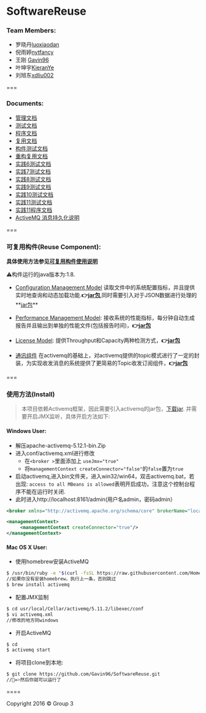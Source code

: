 # SoftwareReuse

### Team Members:

- 罗晓丹[luoxiaodan](https://github.com/luoxiaodan)
- 倪雨婷[nytfancy](https://github.com/nytfancy)
- 王刚 [Gavin96](https://github.com/Gavin96)
- 叶坤宇[KieranYe](https://github.com/KieranYe)
- 刘旭东[xdliu002](https://github.com/xdliu002)

===

### Documents:

- [管理文档](https://github.com/Gavin96/SoftwareReuse/blob/master/Document/%E7%AE%A1%E7%90%86%E6%96%87%E6%A1%A3.pdf)
- [测试文档](https://github.com/Gavin96/SoftwareReuse/blob/master/Document/%E6%B5%8B%E8%AF%95%E6%96%87%E6%A1%A3.pdf)
- [程序文档](https://github.com/Gavin96/SoftwareReuse/blob/master/Document/%E7%A8%8B%E5%BA%8F%E6%96%87%E6%A1%A3.pdf)
- [复用文档](https://github.com/Gavin96/SoftwareReuse/blob/master/Document%2F%E5%A4%8D%E7%94%A8%E6%96%87%E6%A1%A3.pdf)
- [构件测试文档](https://github.com/Gavin96/SoftwareReuse/blob/master/Document%2F%E6%9E%84%E4%BB%B6%E6%B5%8B%E8%AF%95%E6%96%87%E6%A1%A3.pdf)
- [重构复用文档](https://github.com/Gavin96/SoftwareReuse/tree/master/Document/%E9%87%8D%E6%9E%84%E7%A8%8B%E5%BA%8F%E6%96%87%E6%A1%A3)
- [实践6测试文档](https://github.com/Gavin96/SoftwareReuse/blob/master/Document%2F%E5%AE%9E%E8%B7%B56%E6%B5%8B%E8%AF%95%E6%96%87%E6%A1%A3.pdf)
- [实践7测试文档](https://github.com/Gavin96/SoftwareReuse/blob/master/Document%2F%E5%AE%9E%E8%B7%B57%E6%B5%8B%E8%AF%95%E6%96%87%E6%A1%A3.pdf)
- [实践8测试文档](https://github.com/Gavin96/SoftwareReuse/blob/master/Document%2F%E5%AE%9E%E8%B7%B58%E6%B5%8B%E8%AF%95%E6%96%87%E6%A1%A3.pdf)
- [实践9测试文档](https://github.com/Gavin96/SoftwareReuse/blob/master/Document%2F%E5%AE%9E%E8%B7%B59%E6%B5%8B%E8%AF%95%E6%96%87%E6%A1%A3.pdf)
- [实践10测试文档](https://github.com/Gavin96/SoftwareReuse/blob/master/Document/%E5%AE%9E%E8%B7%B510%E6%B5%8B%E8%AF%95%E6%96%87%E6%A1%A3.pdf)
- [实践11测试文档](https://github.com/Gavin96/SoftwareReuse/blob/master/Document/%E5%AE%9E%E8%B7%B511%E6%B5%8B%E8%AF%95%E6%96%87%E6%A1%A3.pdf)
- [实践11程序文档](https://github.com/Gavin96/SoftwareReuse/blob/master/Document/%E7%A8%8B%E5%BA%8F%E6%96%87%E6%A1%A3.pdf)
- [ActiveMQ 消息持久化说明](https://github.com/Gavin96/SoftwareReuse/blob/master/%E6%8C%81%E4%B9%85%E5%8C%96%E8%AF%B4%E6%98%8E.md)

===

### 可复用构件(Reuse Component):

**具体使用方法参见[可复用构件使用说明](https://github.com/Gavin96/SoftwareReuse/blob/master/%E5%A4%8D%E7%94%A8%E6%9E%84%E4%BB%B6/%E5%8F%AF%E5%A4%8D%E7%94%A8%E6%9E%84%E4%BB%B6%E5%8F%8A%E5%85%B6%E4%BD%BF%E7%94%A8%E8%AF%B4%E6%98%8E.md)**

⚠️构件运行的java版本为:1.8.

- [Configuration Management Model](https://github.com/Gavin96/SoftwareReuse/blob/master/%E5%A4%8D%E7%94%A8%E6%9E%84%E4%BB%B6%2FConfigurationManager%2Fsrc%2FConfiguration%2FConfiguration.java)
读取文件中的系统配置指标，并且提供实时地查询和动态加载功能.**👉[jar包](https://github.com/Gavin96/SoftwareReuse/blob/master/Jar%2FCM%2FConfiguration.jar?raw=true)**,同时需要引入对于JSON数据进行处理的**[jar包](https://github.com/Gavin96/SoftwareReuse/tree/master/Jar/CM/JSON)**


- [Performance Management Model](https://github.com/Gavin96/SoftwareReuse/blob/master/%E5%A4%8D%E7%94%A8%E6%9E%84%E4%BB%B6%2FPerformanceManager%2Fsrc%2Fcom%2FHaroldLIU%2FPerformanceManager.java):
接收系统的性能指标，每分钟自动生成报告并且输出到单独的性能文件(包括报告时间)，**👉[jar包](https://github.com/Gavin96/SoftwareReuse/blob/master/Jar%2FPM%2FPerformanceManager.jar?raw=true)**

- [License Model](https://github.com/Gavin96/SoftwareReuse/blob/master/%E5%A4%8D%E7%94%A8%E6%9E%84%E4%BB%B6%2FLicenseManager%2Fsrc%2Fcom%2FHaroldLIU%2FLicenseManager.java):
提供Throughput和Capacity两种检测方式，**👉[jar包](https://github.com/Gavin96/SoftwareReuse/blob/master/Jar%2FLicense%2FLicenseManager.jar?raw=true)**

- [通讯组件](https://github.com/Gavin96/SoftwareReuse/blob/master/%E5%A4%8D%E7%94%A8%E6%9E%84%E4%BB%B6%2FTopic%2Fcom%2FTopicLuo%2FMySubscriber.java)
在activemq的基础上，对activemq提供的topic模式进行了一定的封装，为实现收发消息的系统提供了更简易的Topic收发订阅组件，**👉[jar包](https://github.com/Gavin96/SoftwareReuse/blob/master/Jar%2FTopic.jar?raw=true)**

===

### 使用方法(Install)
> 本项目依赖Activemq框架，因此需要引入activemq的jar包，[下载jar](http://www.apache.org/dyn/closer.cgi?path=/activemq/5.13.2/apache-activemq-5.13.2-bin.zip).
> 并需要开启JMX监听，具体开启方法如下:

#### Windows User:
- 解压apache-activemq-5.12.1-bin.Zip
- 进入conf/activemq.xml进行修改
   - 在``<broker >``里面添加上 ``useJmx="true"``
   - 将``managementContext createConnector="false"``的``false``置为``true``
- 启动activemq,进入bin文件夹，进入win32/win64，双击activemq.bat，若出现: ``access to all MBeans is allowed``表明开启成功，注意这个控制台程序不能在运行时关闭.
- 此时进入http://localhost:8161/admin(用户名admin，密码admin）

```xml
<broker xmlns="http://activemq.apache.org/schema/core" brokerName="localhost" useJmx="true" dataDirectory="${activemq.data}">

<managementContext>
     <managementContext createConnector="true"/>
</managementContext>

```
#### Mac OS X User:
 
- 使用homebrew安装ActiveMQ
  
```bash
$ /usr/bin/ruby -e "$(curl -fsSL https://raw.githubusercontent.com/Homebrew/install/master/install)" 
//如果你没有安装homebrew，执行上一条，否则跳过
$ brew install activemq
```
   - 配置JMX监制
```bash
$ cd usr/local/Cellar/activemq/5.11.2/libexec/conf
$ vi activemq.xml
//修改的地方同windows
```
   - 开启ActiveMQ
```bash
$ cd 
$ activemq start 
```
   - 将项目clone到本地:
```bash 
$ git clone https://github.com/Gavin96/SoftwareReuse.git
//🍺=>然后你就可以运行了
```

====

Copyright 2016 &copy;  Group 3
